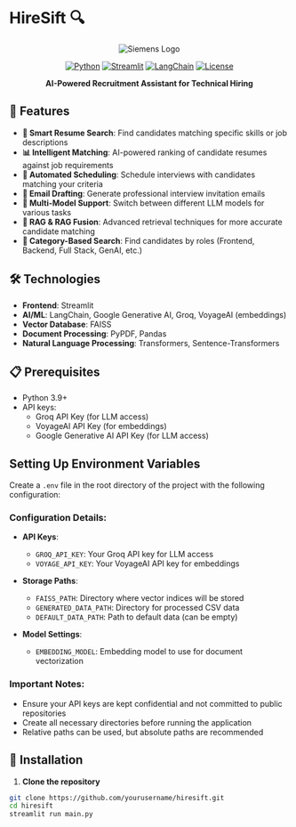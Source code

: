 # HireSift 🔍 

<div align="center">

![Siemens Logo](https://upload.wikimedia.org/wikipedia/commons/thumb/5/5f/Siemens-logo.svg/320px-Siemens-logo.svg.png)

[![Python](https://img.shields.io/badge/Python-3.9%2B-blue)](https://www.python.org/)
[![Streamlit](https://img.shields.io/badge/Streamlit-1.34.0-FF4B4B)](https://streamlit.io/)
[![LangChain](https://img.shields.io/badge/LangChain-0.3.19-00873E)](https://www.langchain.com/)
[![License](https://img.shields.io/badge/License-MIT-yellow.svg)](https://opensource.org/licenses/MIT)

**AI-Powered Recruitment Assistant for Technical Hiring**

</div>

## 🌟 Features

- **🔎 Smart Resume Search**: Find candidates matching specific skills or job descriptions
- **📊 Intelligent Matching**: AI-powered ranking of candidate resumes against job requirements
- **📅 Automated Scheduling**: Schedule interviews with candidates matching your criteria
- **📧 Email Drafting**: Generate professional interview invitation emails
- **🧠 Multi-Model Support**: Switch between different LLM models for various tasks
- **🔄 RAG & RAG Fusion**: Advanced retrieval techniques for more accurate candidate matching
- **🧩 Category-Based Search**: Find candidates by roles (Frontend, Backend, Full Stack, GenAI, etc.)

## 🛠️ Technologies

- **Frontend**: Streamlit
- **AI/ML**: LangChain, Google Generative AI, Groq, VoyageAI (embeddings)
- **Vector Database**: FAISS
- **Document Processing**: PyPDF, Pandas
- **Natural Language Processing**: Transformers, Sentence-Transformers

## 📋 Prerequisites

- Python 3.9+
- API keys:
  - Groq API Key (for LLM access)
  - VoyageAI API Key (for embeddings)
  - Google Generative AI API Key (for LLM access)
 
## Setting Up Environment Variables

Create a `.env` file in the root directory of the project with the following configuration:

### Configuration Details:

- **API Keys**:
  - `GROQ_API_KEY`: Your Groq API key for LLM access
  - `VOYAGE_API_KEY`: Your VoyageAI API key for embeddings

- **Storage Paths**:
  - `FAISS_PATH`: Directory where vector indices will be stored
  - `GENERATED_DATA_PATH`: Directory for processed CSV data
  - `DEFAULT_DATA_PATH`: Path to default data (can be empty)

- **Model Settings**:
  - `EMBEDDING_MODEL`: Embedding model to use for document vectorization

### Important Notes:

- Ensure your API keys are kept confidential and not committed to public repositories
- Create all necessary directories before running the application
- Relative paths can be used, but absolute paths are recommended

## 🚀 Installation

1. **Clone the repository**

```bash
git clone https://github.com/yourusername/hiresift.git
cd hiresift
streamlit run main.py
